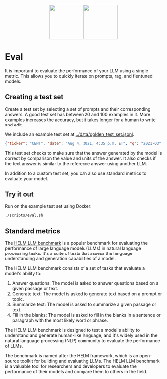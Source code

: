 <div align="center">
<img src="https://avatars.githubusercontent.com/u/130713213?s=200&v=4" width="110"><img src="https://huggingface.co/lamini/instruct-peft-tuned-12b/resolve/main/Lamini_logo.png?max-height=110" height="110">
</div>

# Eval

It is important to evaluate the performance of your LLM using a single metric.
This allows you to quickly iterate on prompts, rag, and fientuned models.

## Creating a test set

Create a test set by selecting a set of prompts and their corresponding answers. A good test set has between 20 and 100 examples in it.  More examples increases the accuracy, but it takes longer for a human to write and edit.

We include an example test set at [../data/golden_test_set.jsonl](../data/golden_test_set.jsonl).

```json
{"ticker": "CENT", "date": "Aug 4, 2021, 4:35 p.m. ET", "q": "2021-Q3", "question": "What is the optimal leverage range for the company in the event of M&A", "answer": " The optimal leverage range for the company in the event of M&A is between 3 to 3.5 times. For the right deal, the company would be willing to lever up into the low 4s, and then quickly deliver back down to that three to 3.5 range.", "has_value": true, "value": 3.5, "units": "times"}
```

This test set checks to make sure that the answer generated by the model is correct by comparison the value and units of the answer. It also checks if the text answer is similar to the reference answer using another LLM.

In addition to a custom test set, you can also use standard metrics to evaluate your model.


## Try it out
Run on the example test set using Docker:
```bash
./scripts/eval.sh
```

## Standard metrics

The [HELM LLM benchmark](https://crfm.stanford.edu/helm/) is a popular benchmark for evaluating the performance of large language models (LLMs) in natural language processing tasks. It's a suite of tests that assess the language understanding and generation capabilities of a model.

The HELM LLM benchmark consists of a set of tasks that evaluate a model's ability to:

1. Answer questions: The model is asked to answer questions based on a given passage or text.
2. Generate text: The model is asked to generate text based on a prompt or topic.
3. Summarize text: The model is asked to summarize a given passage or text.
4. Fill in the blanks: The model is asked to fill in the blanks in a sentence or paragraph with the most likely word or phrase.

The HELM LLM benchmark is designed to test a model's ability to understand and generate human-like language, and it's widely used in the natural language processing (NLP) community to evaluate the performance of LLMs.

The benchmark is named after the HELM framework, which is an open-source toolkit for building and evaluating LLMs. The HELM LLM benchmark is a valuable tool for researchers and developers to evaluate the performance of their models and compare them to others in the field.
